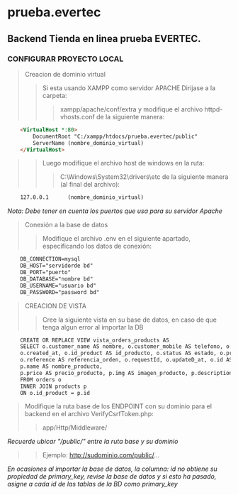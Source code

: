 # prueba.evertec
## Backend Tienda en linea prueba EVERTEC.

### CONFIGURAR PROYECTO LOCAL
>Creacion de dominio virtual
>>Si esta usando XAMPP como servidor APACHE Dirijase a la carpeta: 
>>>xampp/apache/conf/extra y modifique el archivo httpd-vhosts.conf de la siguiente manera:
```HTML
    <VirtualHost *:80>
        DocumentRoot "C:/xampp/htdocs/prueba.evertec/public"
        ServerName (nombre_dominio_virtual)
    </VirtualHost>
```
>> Luego modifique el archivo host de windows en la ruta: 
>>> C:\Windows\System32\drivers\etc de la siguiente manera (al final del archivo):
```HTML
    127.0.0.1      (nombre_dominio_virtual)
```

*Nota: Debe tener en cuenta los puertos que usa para su servidor Apache*

>Conexión a la base de datos
>>Modifique el archivo .env en el siguiente apartado, especificando los datos de conexión:
```HTML
    DB_CONNECTION=mysql
    DB_HOST="servidorde bd"
    DB_PORT="puerto"
    DB_DATABASE="nombre bd"
    DB_USERNAME="usuario bd"
    DB_PASSWORD="password bd"
```

>CREACION DE VISTA
>>Cree la siguiente vista en su base de datos, en caso de que tenga algun error al importar la DB
```HTML
    CREATE OR REPLACE VIEW vista_orders_products AS
    SELECT o.customer_name AS nombre, o.customer_mobile AS telefono, o.customer_email AS email,
    o.created_at, o.id_product AS id_producto, o.status AS estado, o.processUrl AS url_pago, 
    o.reference AS referencia_orden, o.requestId, o.updateD_at, o.id AS id_orden, o.id_cliente, o.llave_secreta, 
    p.name AS nombre_producto, 
    p.price AS precio_producto, p.img AS imagen_producto, p.description AS descripcion_producto
    FROM orders o
    INNER JOIN products p
    ON o.id_product = p.id
```

>Modifique la ruta base de los ENDPOINT con su dominio para el backend en el archivo VerifyCsrfToken.php:
>>app/Http/Middleware/

*Recuerde ubicar "/public/" entre la ruta base y su dominio*
>>Ejemplo: http://sudominio.com/public/...

*En ocasiones al importar la base de datos, la columna: id no obtiene su propiedad de primary_key, revise la base de datos y si esto ha pasado, asigne a cada id de las tablas de la BD como primary_key*
